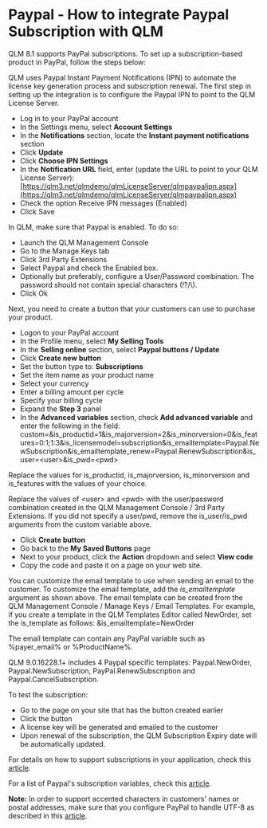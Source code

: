 # Paypal - How to integrate Paypal Subscription with QLM

QLM 8.1 supports PayPal subscriptions. To set up a subscription-based product in PayPal, follow the steps below:

QLM uses Paypal Instant Payment Notifications (IPN) to automate the license key generation process and subscription renewal. The first step in setting up the integration is to configure the Paypal IPN to point to the QLM License Server.

* Log in to your PayPal account
* In the Settings menu, select **Account Settings**
* In the **Notifications** section, locate the **Instant payment notifications** section
* Click **Update**
* Click **Choose IPN Settings**
* In the **Notification URL** field, enter (update the URL to point to your QLM License Server): [https://qlm3.net/qlmdemo/qlmLicenseServer/qlmpaypalipn.aspx](https://qlm3.net/qlmdemo/qlmLicenseServer/qlmpaypalipn.aspx)
* Check the option Receive IPN messages (Enabled)&#x20;
* Click Save

In QLM, make sure that Paypal is enabled. To do so:

* Launch the QLM Management Console
* Go to the Manage Keys tab
* Click 3rd Party Extensions
* Select Paypal and check the Enabled box.
* Optionally but preferably, configure a User/Password combination. The password should not contain special characters (!?/\\).
* Click Ok

Next, you need to create a button that your customers can use to purchase your product.

* Logon to your PayPal account
* In the Profile menu, select **My Selling Tools**
* In the **Selling online** section, select **Paypal buttons / Update**
* Click **Create new button**
* Set the button type to: **Subscriptions**
* Set the item name as your product name
* Select your currency
* Enter a billing amount per cycle
* Specify your billing cycle
* Expand the **Step 3** panel
* In the **Advanced variables** section, check **Add advanced variable** and enter the following in the field: custom=\&is\_productid=1\&is\_majorversion=2\&is\_minorversion=0\&is\_features=0:1;1:3\&is\_licensemodel=subscription\&is\_emailtemplate=Paypal.NewSubscription\&is\_emailtemplate\_renew=Paypal.RenewSubscription\&is\_user=\<user>\&is\_pwd=\<pwd>

Replace the values for is\_productid, is\_majorversion, is\_minorversion and is\_features with the values of your choice.

Replace the values of \<user> and \<pwd> with the user/password combination created in the QLM Management Console / 3rd Party Extensions. If you did not specify a user/pwd, remove the is\_user/is\_pwd arguments from the custom variable above.

* Click **Create button**
* Go back to the **My Saved Buttons** page
* Next to your product, click the **Action** dropdown and select **View code**
* Copy the code and paste it on a page on your web site.

You can customize the email template to use when sending an email to the customer. To customize the email template, add the _is\_emailtemplate_ argument as shown above. The email template can be created from the QLM Management Console / Manage Keys / Email Templates. For example, if you create a template in the QLM Templates Editor called NewOrder, set the is\_template as follows: \&is\_emailtemplate=NewOrder

The email template can contain any PayPal variable such as %payer\_email% or %ProductName%.&#x20;

QLM 9.0.16228.1+ includes 4 Paypal specific templates: Paypal.NewOrder, Paypal.NewSubscription, PayPal.RenewSubscription and Paypal.CancelSubscription.

To test the subscription:

* Go to the page on your site that has the button created earlier
* Click the button
* A license key will be generated and emailed to the customer
* Upon renewal of the subscription, the QLM Subscription Expiry date will be automatically updated.

For details on how to support subscriptions in your application, check this [article](https://support.soraco.co/hc/en-us/articles/200754094-How-to-implement-software-subscription).

For a list of Paypal's subscription variables, check this [article](https://www.paypal.com/us/cgi-bin/webscr?cmd=p/acc/ipn-subscriptions-outside).

**Note:** In order to support accented characters in customers' names or postal addresses, make sure that you configure PayPal to handle UTF-8 as described in this [article](https://support.soraco.co/hc/en-us/articles/115004090386-Configure-Paypal-to-handle-UTF-8).
